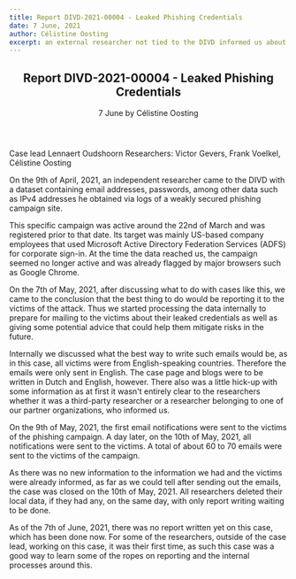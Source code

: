 ```yaml
---
title: Report DIVD-2021-00004 - Leaked Phishing Credentials
date: 7 June, 2021
author: Célistine Oosting
excerpt: an external researcher not tied to the DIVD informed us about leaked phishing credentials, the DIVD/DIVD CSIRT informed the victims of the phishing campaign after obtaining the information
---
```

<header>
    <h2>Report DIVD-2021-00004 - Leaked Phishing Credentials</h2>
    <span>7 June by Célistine Oosting</span>
</header>
Case lead Lennaert Oudshoorn
Researchers: Victor Gevers, Frank Voelkel, Célistine Oosting


On the 9th of April, 2021, an independent researcher came to the DIVD with a dataset containing email addresses, passwords, among other data such as IPv4 addresses he obtained via logs of a weakly secured phishing campaign site. 

This specific campaign was active around the 22nd of March and was registered prior to that date. Its target was mainly US-based company employees that used Microsoft Active Directory Federation Services (ADFS) for corporate sign-in. At the time the data reached us, the campaign seemed no longer active and was already flagged by major browsers such as Google Chrome. 

On the 7th of May, 2021, after discussing what to do with cases like this, we came to the conclusion that the best thing to do would be reporting it to the victims of the attack. Thus we started processing the data internally to prepare for mailing to the victims about their leaked credentials as well as giving some potential advice that could help them mitigate risks in the future. 

Internally we discussed what the best way to write such emails would be, as in this case, all victims were from English-speaking countries. Therefore the emails were only sent in English. 
The case page and blogs were to be written in Dutch and English, however.
There also was a little hick-up with some information as at first it wasn't entirely clear to the researchers whether it was a third-party researcher or a researcher belonging to one of our partner organizations, who informed us.

On the 9th of May, 2021, the first email notifications were sent to the victims of the phishing campaign. A day later, on the 10th of May, 2021, all notifications were sent to the victims. A total of about 60 to 70 emails were sent to the victims of the campaign.

As there was no new information to the information we had and the victims were already informed, as far as we could tell after sending out the emails, the case was closed on the 10th of May, 2021. All researchers deleted their local data, if they had any, on the same day, with only report writing waiting to be done.

As of the 7th of June, 2021, there was no report written yet on this case, which has been done now. For some of the researchers, outside of the case lead, working on this case, it was their first time, as such this case was a good way to learn some of the ropes on reporting and the internal processes around this.


